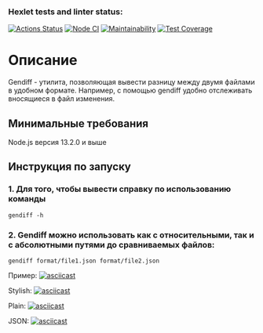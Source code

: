 ### Hexlet tests and linter status:
[![Actions Status](https://github.com/VentOs11/frontend-project-46/workflows/hexlet-check/badge.svg)](https://github.com/VentOs11/frontend-project-46/actions)
[![Node CI](https://github.com/VentOs11/frontend-project-46/actions/workflows/main.yml/badge.svg)](https://github.com/VentOs11/frontend-project-46/actions/workflows/main.yml)
[![Maintainability](https://api.codeclimate.com/v1/badges/1f76936c27ec2a2a1796/maintainability)](https://codeclimate.com/github/VentOs11/frontend-project-46/maintainability)
[![Test Coverage](https://api.codeclimate.com/v1/badges/1f76936c27ec2a2a1796/test_coverage)](https://codeclimate.com/github/VentOs11/frontend-project-46/test_coverage)

# Описание

Gendiff - утилита, позволяющая вывести разницу между двумя файлами в удобном формате. Например, с помощью gendiff удобно отслеживать вносящиеся в файл изменения.

## Минимальные требования

Node.js версия 13.2.0 и выше

## Инструкция по запуску

### 1. Для того, чтобы вывести справку по использованию команды

```
gendiff -h
```

### 2. Gendiff можно использовать как с относительными, так и с абсолютными путями до сравниваемых файлов:

```
gendiff format/file1.json format/file2.json
```
Пример:
[![asciicast](https://asciinema.org/a/JgCb9vFE63SPKgRAL6u9XVOyk.svg)](https://asciinema.org/a/JgCb9vFE63SPKgRAL6u9XVOyk)


Stylish:
[![asciicast](https://asciinema.org/a/6fjOuKqX7EROKosyUM2dYHH4N.svg)](https://asciinema.org/a/6fjOuKqX7EROKosyUM2dYHH4N)

Plain:
[![asciicast](https://asciinema.org/a/6jhCquNazn5YlctgkvmwUg25V.svg)](https://asciinema.org/a/6jhCquNazn5YlctgkvmwUg25V)

JSON:
[![asciicast](https://asciinema.org/a/F9c3jVmFXIQ9zwR1niyg1VQaW.svg)](https://asciinema.org/a/F9c3jVmFXIQ9zwR1niyg1VQaW)
